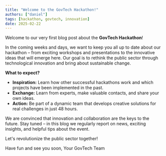 ```yaml
---
title: "Welcome to the GovTech Hackathon!"
authors: ["daniel"]
tags: [hackathon, govtech, innovation]
date: 2025-02-22
---
```


Welcome to our very first blog post about the **GovTech Hackathon**!

In the coming weeks and days, we want to keep you all up to date about our hackathon – from exciting workshops and presentations to the innovative ideas that will emerge here. Our goal is to rethink the public sector through technological innovation and bring about sustainable change.

<!-- truncate -->

**What to expect?**

- **Inspiration:** Learn how other successful hackathons work and which projects have been implemented in the past.
- **Exchange:** Learn from experts, make valuable contacts, and share your own ideas.
- **Action:** Be part of a dynamic team that develops creative solutions for real challenges in just 48 hours.

We are convinced that innovation and collaboration are the keys to the future. Stay tuned – in this blog we regularly report on news, exciting insights, and helpful tips about the event.

Let's revolutionize the public sector together!

Have fun and see you soon,
Your GovTech Team